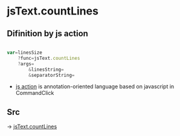 # jsText.countLines

## Difinition by js action

```js.js

var=linesSize
	?func=jsText.countLines
	?args=
		&linesString=
		&separatorString=
```

- [js action](#) is annotation-oriented language based on javascript in CommandClick

## Src

-> [jsText.countLines](https://github.com/puutaro/CommandClick/blob/master/app/src/main/java/com/puutaro/commandclick/fragment_lib/terminal_fragment/js_interface/text/JsText.kt#L28)


